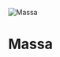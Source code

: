 ![Massa](https://user-images.githubusercontent.com/82785756/132253175-4371f754-0b5d-4308-a383-6cbcf85634f7.gif)
# Massa
